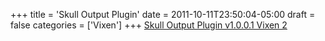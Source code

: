+++
title = 'Skull Output Plugin'
date = 2011-10-11T23:50:04-05:00
draft = false
categories = ['Vixen']
+++
[Skull Output Plugin v1.0.0.1 Vixen 2](/repository/downloads/SkullOuputPlugin1001.zip)